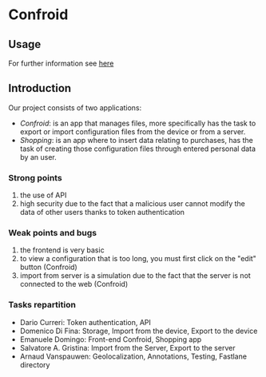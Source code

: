 # Confroid

## Usage
For further information see [here](https://github.com/dariocurr/confroid/blob/main/doc/User%20Guide.pdf)

## Introduction
Our project consists of two applications:
- *Confroid*:
is an app that manages files, more specifically
has the task to export or import configuration files from the device or from a server.
- *Shopping*:
is an app where to insert data relating to purchases, 
has the task of creating those configuration files through entered personal data by an user.

### Strong points
1. the use of API
2. high security due to the fact that a malicious user cannot modify the data of other users thanks to token authentication

### Weak points and bugs
1. the frontend is very basic
2. to view a configuration that is too long, you must first click on the "edit" button (Confroid)
3. import from server is a simulation due to the fact that the server is not connected to the web (Confroid)

### Tasks repartition
- Dario Curreri: Token authentication, API
- Domenico Di Fina: Storage, Import from the device, Export to the device
- Emanuele Domingo: Front-end Confroid, Shopping app
- Salvatore A. Gristina: Import from the Server, Export to the server
- Arnaud Vanspauwen: Geolocalization, Annotations, Testing, Fastlane directory
